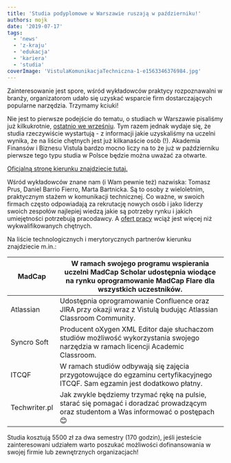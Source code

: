 ```yaml
---
title: 'Studia podyplomowe w Warszawie ruszają w październiku!'
authors: mojk
date: '2019-07-17'
tags:
  - 'news'
  - 'z-kraju'
  - 'edukacja'
  - 'kariera'
  - 'studia'
coverImage: 'VistulaKomunikacjaTechniczna-1-e1563346376984.jpg'
---
```


Zainteresowanie jest spore, wśród wykładowców praktycy rozpoznawalni w branży,
organizatorom udało się uzyskać wsparcie firm dostarczających popularne
narzędzia. Trzymamy kciuki!

<!--truncate-->

Nie jest to pierwsze podejście do tematu, o studiach w Warszawie pisaliśmy już
kilkukrotnie,
[ostatnio we wrześniu](http://techwriter.pl/studia-dla-techwriterow-aktualizacja/).
Tym razem jednak wydaje się, że studia rzeczywiście wystartują - z informacji
jakie uzyskaliśmy na uczelni wynika, że na liście chętnych jest już kilkanaście
osób (!). Akademia Finansów i Biznesu Vistula bardzo mocno liczy na to że już w
październiku pierwsze tego typu studia w Polsce będzie można uważać za otwarte.

[Oficjalną stronę kierunku znajdziecie tutaj.](https://www.vistula.edu.pl/kierunki-studiow/kontynuacja-edukacji/studia-podyplomowe/informatyka/komunikacja-techniczna)

Wśród wykładowców znane nam (i Wam pewnie też) nazwiska: Tomasz Prus, Daniel
Barrio Fierro, Marta Bartnicka. Są to osoby z wieloletnim, praktycznym stażem w
komunikacji technicznej. Co ważne, w swoich firmach często odpowiadają za
rekrutację nowych osób i jako liderzy swoich zespołów najlepiej wiedzą jakie są
potrzeby rynku i jakich umiejętności potrzebują pracodawcy. A
[ofert pracy](http://techwriter.pl/category/news/oferty-pracy/) wciąż jest
więcej niż wykwalifikowanych chętnych.

Na liście technologicznych i merytorycznych partnerów kierunku znajdziecie
m.in.:

| MadCap        | W ramach swojego programu wspierania uczelni MadCap Scholar udostępnia wiodące na rynku oprogramowanie MadCap Flare dla wszystkich uczestników. |
| ------------- | ----------------------------------------------------------------------------------------------------------------------------------------------- |
| Atlassian     | Udostępnia oprogramowanie Confluence oraz JIRA przy okazji wraz z Vistulą budując Atlassian Classroom Community.                                |
| Syncro Soft   | Producent oXygen XML Editor daje słuchaczom studiów możliwość wykorzystania swojego narzędzia w ramach licencji Academic Classroom.             |
| ITCQF         | W ramach studiów odbywają się zajęcia przygotowujące do egzaminu certyfikacyjnego ITCQF. Sam egzamin jest dodatkowo płatny.                     |
| Techwriter.pl | Jak zwykle będziemy trzymać rękę na pulsie, starać się pomagać i doradzać prowadzącym oraz studentom a Was informować o postępach 😊            |

Studia kosztują 5500 zł za dwa semestry (170 godzin), jeśli jesteście
zainteresowani udziałem warto poszukać możliwości dofinansowania w swojej firmie
lub zewnętrznych organizacjach!

